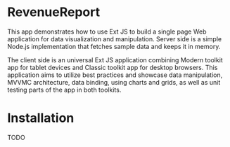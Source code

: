 # RevenueReport

This app demonstrates how to use Ext JS to build a single page Web application
for data visualization and manipulation. Server side is a simple Node.js
implementation that fetches sample data and keeps it in memory.

The client side is an universal Ext JS application combining Modern toolkit app
for tablet devices and Classic toolkit app for desktop browsers. This application
aims to utilize best practices and showcase data manipulation, MVVMC architecture,
data binding, using charts and grids, as well as unit testing parts of the app
in both toolkits.

# Installation

TODO

